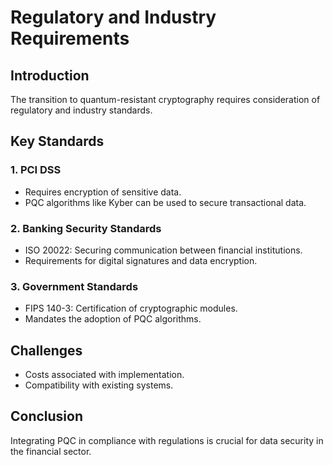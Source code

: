 # Regulatory and Industry Requirements

## Introduction
The transition to quantum-resistant cryptography requires consideration of regulatory and industry standards.

## Key Standards
### 1. **PCI DSS**
- Requires encryption of sensitive data.
- PQC algorithms like Kyber can be used to secure transactional data.

### 2. **Banking Security Standards**
- ISO 20022: Securing communication between financial institutions.
- Requirements for digital signatures and data encryption.

### 3. **Government Standards**
- FIPS 140-3: Certification of cryptographic modules.
- Mandates the adoption of PQC algorithms.

## Challenges
- Costs associated with implementation.
- Compatibility with existing systems.

## Conclusion
Integrating PQC in compliance with regulations is crucial for data security in the financial sector.
